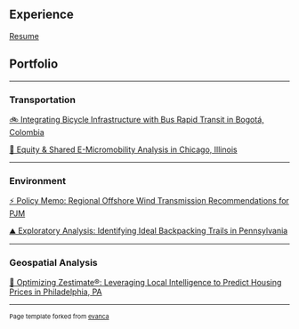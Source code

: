## Experience
[Resume](/pdf/Ringer-Alexa-Resume-2024.pdf)


## Portfolio

---

### Transportation

[🚲 Integrating Bicycle Infrastructure with Bus Rapid Transit in Bogotá, Colombia](/pdf/Bogota-Bike-Bus-small.pdf)

[🛴 Equity & Shared E-Micromobility Analysis in Chicago, Illinois](/pdf/PxN_Micromobility.pdf)


---

### Environment

[⚡️ Policy Memo: Regional Offshore Wind Transmission Recommendations for PJM](/pdf/Transmission_Memo.pdf)

[⛰️ Exploratory Analysis: Identifying Ideal Backpacking Trails in Pennsylvania](/pdf/GIS_Maps.pdf)

---

### Geospatial Analysis 

[🏡 Optimizing Zestimate®: Leveraging Local Intelligence to Predict Housing Prices in Philadelphia, PA](/LFrances_ARinger_Midterm.html)



---
<p style="font-size:11px">Page template forked from <a href="https://github.com/evanca/quick-portfolio">evanca</a></p>
<!-- Remove above link if you don't want to attibute -->
